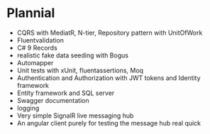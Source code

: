 # Plannial

- CQRS with MediatR, N-tier, Repository pattern with UnitOfWork
- Fluentvalidation
- C# 9 Records 
- realistic fake data seeding with Bogus 
- Automapper
- Unit tests with xUnit, fluentassertions, Moq
- Authentication and Authorization with JWT tokens and Identity framework
- Entity framework and SQL server
- Swagger documentation
- logging
- Very simple SignalR live messaging hub
- An angular client purely for testing the message hub real quick


